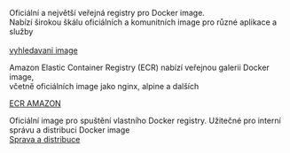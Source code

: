 Oficiální a největší veřejná registry pro Docker image.<br>
Nabízí širokou škálu oficiálních a komunitních image pro různé aplikace a služby<br>
<br>
[vyhledavani image](https://hub.docker.com/search?badges=official)<br>


Amazon Elastic Container Registry (ECR) nabízí veřejnou galerii Docker image,<br> 
včetně oficiálních image jako nginx, alpine a dalších<br>

[ECR AMAZON](https://gallery.ecr.aws/)<br>


Oficiální image pro spuštění vlastního Docker registry. Užitečné pro interní správu a distribuci Docker image<br>
[Sprava a distribuce](https://hub.docker.com/_/registry)<br>










